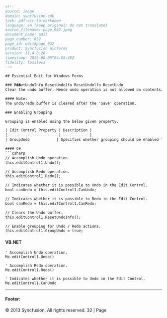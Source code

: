 ```html
<!-- 
source: image
domain: syncfusion-sdk
task: pdf-ocr-to-markdown
language: en (keep original; do not translate)
source_filename: page_032.jpeg
document_name: edit
page_number: 032
page_id: edit#page_032
product: Syncfusion Winforms
version: 11.4.0.26
timestamp: 2025-08-09T04:55:48Z
fidelity: lossless
-->

## Essential Edit for Windows Forms

### R��etUndoInfo ResetUndolfo ResetUndolfo ResetUndo
Clear the undo buffer. Hence undo operation is not allowed on contents/actions previously added/performed up to that point.

#### Note:
The undo/redo buffer is cleared after the 'Save' operation.

### Enabling Grouping

Grouping is enabled using the below given property.

| Edit Control Property | Description |
|-----------------------|-------------|
| GroupUndo            | Specifies whether grouping should be enabled for undo/redo actions. |

#### C#
```csharp
// Accomplish Undo operation.
this.editControl1.Undo();

// Accomplish Redo operation.
this.editControl1.Redo();

// Indicates whether it is possible to Undo in the Edit Control.
bool canUndo = this.editControl1.CanUndo;

// Indicates whether it is possible to Redo in the Edit Control.
bool canRedo = this.editControl1.CanRedo;

// Clears the Undo buffer.
this.editControl1.ResetUndoInfo();

// Enable grouping for Undo / Redo actions.
this.editControl1.GroupUndo = true;
```

#### VB.NET
```vbnet
' Accomplish Undo operation.
Me.editControl1.Undo()

' Accomplish Redo operation.
Me.editControl1.Redo()

' Indicates whether it is possible to Undo in the Edit Control.
Me.editControl1.CanUndo
```

---

#### Footer:
© 2013 Syncfusion. All rights reserved. 32 | Page
<!-- tags: [Syncfusion, Winforms, Edit, Undo, Grouping, Control Property, Undo Buffer] keywords: [resetundo, resetundoinfo, undo, redo, save, grouping, edit control, canundo, canredo] -->
```